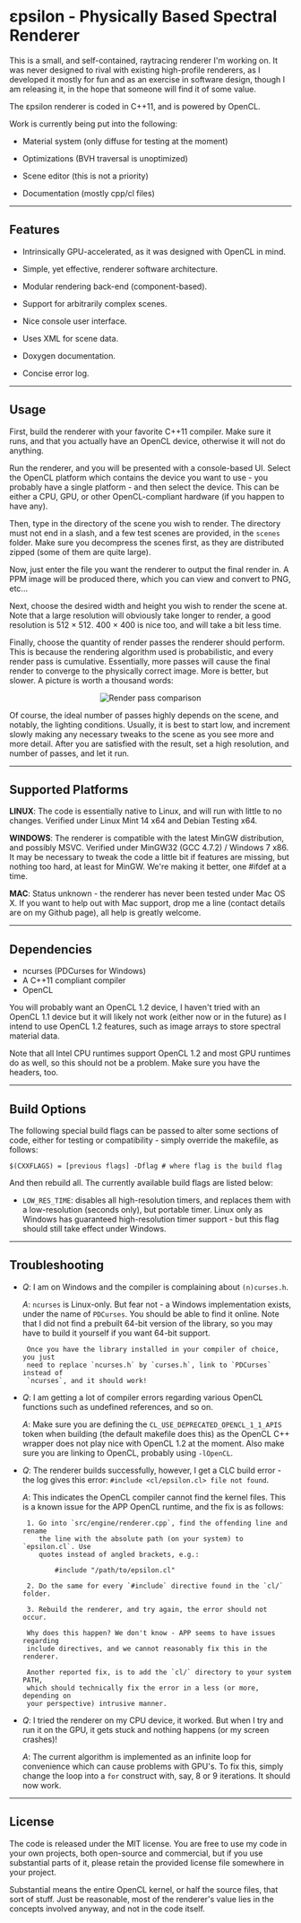 εpsilon - Physically Based Spectral Renderer
============================================

This is a small, and self-contained, raytracing renderer I'm working on. It was
never designed to rival with existing high-profile renderers, as I developed it
mostly for fun and as an exercise in software design, though I am releasing it,
in the hope that someone will find it of some value.

The εpsilon renderer is coded in C++11, and is powered by OpenCL.

Work is currently being put into the following:

- Material system (only diffuse for testing at the moment)

- Optimizations (BVH traversal is unoptimized)

- Scene editor (this is not a priority)

- Documentation (mostly cpp/cl files)

* * *

Features
--------

- Intrinsically GPU-accelerated, as it was designed with OpenCL in mind.

- Simple, yet effective, renderer software architecture.

- Modular rendering back-end (component-based).

- Support for arbitrarily complex scenes.

- Nice console user interface.

- Uses XML for scene data.

- Doxygen documentation.

- Concise error log.

* * *

Usage
-----

First, build the renderer with your favorite C++11 compiler. Make sure it runs,
and that you actually have an OpenCL device, otherwise it will not do anything.

Run the renderer, and you will be presented with a console-based UI. Select the
OpenCL platform which contains the device you want to use - you probably have a
single platform - and then select the device. This can be either a CPU, GPU, or
other OpenCL-compliant hardware (if you happen to have any).

Then, type in the directory of the scene you wish to render. The directory must
not end in a slash, and a few test scenes are provided, in the `scenes` folder.
Make sure you decompress the scenes first, as they are distributed zipped (some
of them are quite large).

Now, just enter the file you want the renderer to output the final render in. A
PPM image will be produced there, which you can view and convert to PNG, etc...

Next, choose the desired width and height you wish to render the scene at. Note
that a large resolution will obviously take longer to render, a good resolution
is 512 × 512. 400 × 400 is nice too, and will take a bit less time.

Finally, choose the quantity of render passes the renderer should perform. This
is because the rendering algorithm used is probabilistic, and every render pass
is cumulative. Essentially, more passes will cause the final render to converge
to the physically correct image. More is better, but slower. A picture is worth
a thousand words:

<p align="center">
<img
src="https://raw.github.com/TomCrypto/epsilon/master/extra/pass.png"
alt="Render pass comparison"/>
</p>

Of course, the ideal number of passes highly depends on the scene, and notably,
the lighting conditions. Usually, it is best to start low, and increment slowly
making any necessary tweaks to the scene as you see more and more detail. After
you are satisfied with the result, set a high resolution, and number of passes,
and let it run.

* * *

Supported Platforms
-------------------

__LINUX__: The code is essentially native to Linux, and will run with little to
           no changes. Verified under Linux Mint 14 x64 and Debian Testing x64.

__WINDOWS__: The renderer is compatible with the latest MinGW distribution, and
             possibly MSVC. Verified under MinGW32 (GCC 4.7.2) / Windows 7 x86.
             It may be necessary to tweak the code a little bit if features are
             missing, but nothing too hard, at least for MinGW. We're making it
             better, one #ifdef at a time.

__MAC__: Status unknown - the renderer has never been tested under Mac OS X. If
         you want to help out with Mac support, drop me a line (contact details
         are on my Github page), all help is greatly welcome.

* * *

Dependencies
------------

- ncurses (PDCurses for Windows)
- A C++11 compliant compiler
- OpenCL

You will probably want an OpenCL 1.2 device, I haven't tried with an OpenCL 1.1
device but it will likely not work (either now or in the future) as I intend to
use OpenCL 1.2 features, such as image arrays to store spectral material data.

Note that all Intel CPU runtimes support OpenCL 1.2 and most GPU runtimes do as
well, so this should not be a problem. Make sure you have the headers, too.

* * *

Build Options
-------------

The following special build flags can be passed to alter some sections of code,
either for testing or compatibility - simply override the makefile, as follows:

    $(CXXFLAGS) = [previous flags] -Dflag # where flag is the build flag

And then rebuild all. The currently available build flags are listed below:

- `LOW_RES_TIME`: disables all high-resolution timers, and replaces them with a
                  low-resolution (seconds only), but portable timer. Linux only
                  as Windows has guaranteed high-resolution timer support - but
                  this flag should still take effect under Windows.

* * *

Troubleshooting
---------------

- *Q*: I am on Windows and the compiler is complaining about `(n)curses.h`.

  *A*: `ncurses` is Linux-only. But fear not - a Windows implementation exists,
       under the name of `PDCurses`. You should be able to find it online. Note
       that I did not find a prebuilt 64-bit version of the library, so you may
       have to build it yourself if you want 64-bit support.

       Once you have the library installed in your compiler of choice, you just
       need to replace `ncurses.h` by `curses.h`, link to `PDCurses` instead of
       `ncurses`, and it should work!

- *Q*: I am getting a lot of compiler errors regarding various OpenCL functions
       such as undefined references, and so on.

  *A*: Make sure you are defining the `CL_USE_DEPRECATED_OPENCL_1_1_APIS` token
       when building (the default makefile does this) as the OpenCL C++ wrapper
       does not play nice with OpenCL 1.2 at the moment. Also make sure you are
       linking to OpenCL, probably using `-lOpenCL`.

- *Q*: The renderer builds successfully, however, I get a CLC build error - the
       log gives this error: `#include <cl/epsilon.cl> file not found`.

  *A*: This indicates the OpenCL compiler cannot find the kernel files. This is
       a known issue for the APP OpenCL runtime, and the fix is as follows:

       1. Go into `src/engine/renderer.cpp`, find the offending line and rename
          the line with the absolute path (on your system) to `epsilon.cl`. Use
          quotes instead of angled brackets, e.g.:

              #include "/path/to/epsilon.cl"

       2. Do the same for every `#include` directive found in the `cl/` folder.

       3. Rebuild the renderer, and try again, the error should not occur.

       Why does this happen? We don't know - APP seems to have issues regarding
       include directives, and we cannot reasonably fix this in the renderer.

       Another reported fix, is to add the `cl/` directory to your system PATH,
       which should technically fix the error in a less (or more, depending on
       your perspective) intrusive manner.

- *Q*: I tried the renderer on my CPU device, it worked. But when I try and run
       it on the GPU, it gets stuck and nothing happens (or my screen crashes)!

  *A*: The current algorithm is implemented as an infinite loop for convenience
       which can cause problems with GPU's. To fix this, simply change the loop 
       into a `for` construct with, say, 8 or 9 iterations. It should now work.

* * *

License
-------

The code is released under the MIT license. You are free to use my code in your
own projects, both open-source and commercial, but if you use substantial parts
of it, please retain the provided license file somewhere in your project.

Substantial means the entire OpenCL kernel, or half the source files, that sort
of stuff. Just be reasonable, most of the renderer's value lies in the concepts
involved anyway, and not in the code itself.

